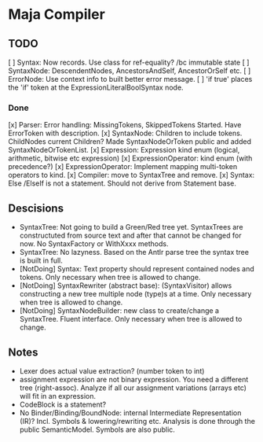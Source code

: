 ﻿# Maja Compiler

## TODO

[ ] Syntax: Now records. Use class for ref-equality? /bc immutable state
[ ] SyntaxNode: DescendentNodes, AncestorsAndSelf, AncestorOrSelf etc.
[ ] ErrorNode: Use context info to built better error message.
[ ] 'if true' places the 'if' token at the ExpressionLiteralBoolSyntax node.

### Done
[x] Parser: Error handling: MissingTokens, SkippedTokens
Started. Have ErrorToken with description.
[x] SyntaxNode: Children to include tokens. ChildNodes current Children?
Made SyntaxNodeOrToken public and added SyntaxNodeOrTokenList.
[x] Expression: Expression kind enum (logical, arithmetic, bitwise etc expression)
[x] ExpressionOperator: kind enum (with precedence?)
[x] ExpressionOperator: Implement mapping multi-token operators to kind.
[x] Compiler: move to SyntaxTree and remove.
[x] Syntax: Else /ElseIf is not a statement. Should not derive from Statement base.

## Descisions

- SyntaxTree: Not going to build a Green/Red tree yet.
SyntaxTrees are constructuted from source text and after that cannot be changed for now.
No SyntaxFactory or WithXxxx methods.
- SyntaxTree: No lazyness.
Based on the Antlr parse tree the syntax tree is built in full.
- [NotDoing] Syntax: Text property should represent contained nodes and tokens.
Only necessary when tree is allowed to change.
- [NotDoing] SyntaxRewriter (abstract base): (SyntaxVisitor) allows constructing a new tree multiple node (type)s at a time.
Only necessary when tree is allowed to change.
- [NotDoing] SyntaxNodeBuilder: new class to create/change a SyntaxTree. Fluent interface.
Only necessary when tree is allowed to change.


## Notes

- Lexer does actual value extraction? (number token to int)
- assignment expression are not binary expression. You need a different tree (right-assoc).
Analyze if all our assignment variations (arrays etc) will fit in an expression.
- CodeBlock is a statement?
- No Binder/Binding/BoundNode: internal Intermediate Representation (IR)? Incl. Symbols & lowering/rewriting etc.
Analysis is done through the public SemanticModel. Symbols are also public.
